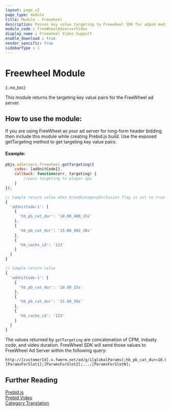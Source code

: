 ```yaml
---
layout: page_v2
page_type: module
title: Module - Freewheel
description: Passes key value targeting to Freewheel SDK for adpod mediaType adUnits.
module_code : freeWheelAdserverVideo
display_name : Freewheel Video Support
enable_download : true
vendor_specific: true
sidebarType : 1
---
```


# Freewheel Module

{:.no_toc}

This module returns the targeting key value pairs for the FreeWheel ad server.

## How to use the module:

If you are using FreeWheel as your ad server for long-form header bidding then include this module while creating Prebid.js build. Use the exposed getTargeting method to get targeting key value pairs.

#### Example:

```javascript
pbjs.adServers.freewheel.getTargeting({
    codes: [adUnitCode1],
    callback: function(err, targeting) {
        //pass targeting to player api
    }
});

// Sample return value when brandCategoryExclusion flag is set to true
{
  'adUnitCode-1': [
    {
      'hb_pb_cat_dur': '10.00_400_15s'
    },
    {
      'hb_pb_cat_dur': '15.00_402_30s'
    },
    {
      'hb_cache_id': '123'
    }
  ]
}

// Sample return value
{
  'adUnitCode-1': [
    {
      'hb_pb_cat_dur': '10.00_15s'
    },
    {
      'hb_pb_cat_dur': '15.00_30s'
    },
    {
      'hb_cache_id': '123'
    }
  ]
}
```

The values returned by `getTargeting` are concatenation of CPM, industy code, and video duration. FreeWheel SDK will send those values to FreeWheel Ad Server within the following query:

```
http://[customerId].v.fwmrm.net/ad/g/1[globalParams];hb_pb_cat_dur=10.00_400_15s&hb_pb_cat_dur=15.00_402_30s&hb_cacheid=123;[ParamsForSlot1];[ParamsForSlot2];...;[ParamsForSlotN];
```


## Further Reading

[Prebid.js](http://prebid.org/dev-docs/getting-started.html)  
[Prebid Video](http://prebid.org/prebid-video/video-overview.html)  
[Category Translation](/dev-docs/modules/categoryTranslation.html)
